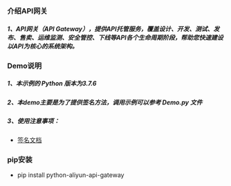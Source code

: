 
### 介绍API网关

##### 1、API网关（API Gateway），提供API托管服务，覆盖设计、开发、测试、发布、售卖、运维监测、安全管控、下线等API各个生命周期阶段，帮助您快速建设以API为核心的系统架构。

### Demo说明

##### 1、本示例的 Python 版本为3.7.6
##### 2、本demo主要是为了提供签名方法，调用示例可以参考 Demo.py 文件
##### 3、使用注意事项：
   
   - [签名文档](http://https://help.aliyun.com/document_detail/29475.html)

### pip安装

   - pip install python-aliyun-api-gateway

